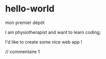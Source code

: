 # hello-world
mon premier dépôt

I am physiotherapist and want to learn coding;

I'd like to create some nice web app !

// commentaire 1
